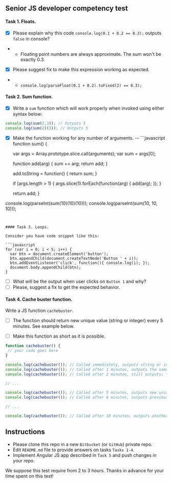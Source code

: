 ## Senior JS developer competency test

#### Task 1. Floats.

- [x] Please explain why this code `console.log(0.1 + 0.2 == 0.3);` outputs `false` in console? 
- - Floating point numbers are always approximate. The sum won't be exactly 0.3. 
- [x] Please suggest fix to make this expression working as expected.
- - `console.log(parseFloat(0.1 + 0.2).toFixed(2) == 0.3);`

#### Task 2. Sum function.

- [x] Write a `sum` function which will work properly when invoked using either syntax below: 

```javascript
console.log(sum(2,3)); // Outputs 5 
console.log(sum(2)(3)); // Outputs 5
``` 

- [x] Make the function working for any number of arguments.
-- ```javascript
function sum() {

	var args = Array.prototype.slice.call(arguments);
	var sum = args[0];

	function add(arg) {
		sum += arg;
		return add;
	}

	add.toString = function() {
		return sum;
	}

	if (args.length > 1) {
		args.slice(1).forEach(function(arg) {
			add(arg);
		});
	}

	return add;
}

console.log(parseInt(sum(10)(10)(10)));
console.log(parseInt(sum(10, 10, 10)));
``` 


#### Task 3. Loops.

Consider you have code snippet like this: 

```javascript
for (var i = 0; i < 5; i++) {
  var btn = document.createElement('button');
  btn.appendChild(document.createTextNode('Button ' + i));
  btn.addEventListener('click', function(){ console.log(i); });
  document.body.appendChild(btn);
}
```

- [ ] What will be the output when user clicks on `Button 1` and why? 
- [ ] Please, suggest a fix to get the expected behavior.

#### Task 4. Cache buster function.

Write a JS function `cachebuster`.
- [ ] The function should return new unique value (string or integer) every 5 minutes. See example below.
- [ ] Make this function as short as it is possible.


```javascript
function cachebuster() {
 // your code goes here
}

console.log(cachebuster()); // Called immediately, outputs string or integer, e.g. "abcd" or 1234
console.log(cachebuster()); // Called after 1 minutes, outputs the same string: "abcd" or 1234
console.log(cachebuster()); // Called after 2 minutes, still outputs: "abcd" or 1234

// ...

console.log(cachebuster()); // Called after 5 minutes, outputs new unique value: e.g. "abce" or 1235
console.log(cachebuster()); // Called after 6 minutes, outputs previous value: "abce" or 1235

// ...

console.log(cachebuster()); // Called after 10 minutes, outputs another one new unique value, like "abcf" or 1236

```


## Instructions

- Please clone this repo in a new `Bitbucket` (or `GitHub`) private repo.
- Edit `README.md` file to provide answers on tasks `Tasks 1-4`. 
- Implement Angular JS app described in `Task 5` and push changes in your repo.
 

We suppose this test require from 2 to 3 hours. Thanks in advance for your time spent on this test! 
